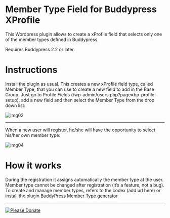 Member Type Field for Buddypress XProfile
============

This Wordpress plugin allows to create a xProfile field that selects only one of the member types defined in Buddypress.

Requires Buddypress 2.2 or later.

Instructions
============

Install the plugin as usual. This creates a new xProfile field type, called Member Type, that you can use to create a new field to add in the Base Group.
Just go to Profile Fields (/wp-admin/users.php?page=bp-profile-setup), add a new field and then select the Member Type from the drop down list:

![img02](https://cloud.githubusercontent.com/assets/891449/11203260/7f24a082-8cf2-11e5-8e92-5ea756a8bab6.png)

- - -
When a new user will register, he/she will have the opportunity to select his/her own member type:

![img04](https://cloud.githubusercontent.com/assets/891449/11203258/7f2088d0-8cf2-11e5-801d-984dfaabd82a.png)


How it works
============
During the registration it assigns automatically the member type at the user.
Member type cannot be changed after registration (it’s a feature, not a bug).
To create and manage member types, refers to the codex (add url here) or install the plugin [BuddyPress Member Type generator](http://buddydev.com/plugins/bp-member-type-generator/)


- - -
[ ![Please Donate](https://www.paypalobjects.com/en_US/i/btn/btn_donateCC_LG.gif "Image title") ](https://www.paypal.me/ottolini "Please Donate")

